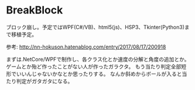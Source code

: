 # BreakBlock
ブロック崩し。予定ではWPF(C#/VB)、html5(js)、HSP3、Tkinter(Python3)まで移植予定。

参考: http://nn-hokuson.hatenablog.com/entry/2017/08/17/200918

まずは.NetCore/WPFで制作し、各クラス化とか速度の分解と角度の追加とか。
ゲームとか殆ど作ったことがない人が作ったガラクタ。
もう当たり判定全部短形でいいんじゃないかなとか思ったりする。
なんか斜めからボールが入ると当たり判定がガタガタになる。
